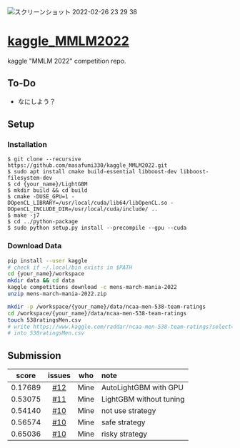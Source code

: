 ![スクリーンショット 2022-02-26 23 29 38](https://user-images.githubusercontent.com/51906769/155846831-e8368170-244b-442e-a3aa-ca446a474acf.png)
# [kaggle_MMLM2022](https://www.kaggle.com/c/mens-march-mania-2022/overview)
kaggle "MMLM 2022" competition repo.

## To-Do

- なにしよう？


## Setup

### Installation

```console
$ git clone --recursive https://github.com/masafumi330/kaggle_MMLM2022.git
$ sudo apt install cmake build-essential libboost-dev libboost-filesystem-dev
$ cd {your_name}/LightGBM
$ mkdir build && cd build
$ cmake -DUSE_GPU=1 -DOpenCL_LIBRARY=/usr/local/cuda/lib64/libOpenCL.so -DOpenCL_INCLUDE_DIR=/usr/local/cuda/include/ ..
$ make -j7
$ cd ../python-package
$ sudo python setup.py install --precompile --gpu --cuda

```

### Download Data

```bash
pip install --user kaggle
# check if ~/.local/bin exists in $PATH
cd {your_name}/workspace
mkdir data && cd data
kaggle competitions download -c mens-march-mania-2022
unzip mens-march-mania-2022.zip

mkdir -p /workspace/{your_name}/data/ncaa-men-538-team-ratings
cd /workspace/{your_name}/data/ncaa-men-538-team-ratings
touch 538ratingsMen.csv
# write https://www.kaggle.com/raddar/ncaa-men-538-team-ratings?select=538ratingsMen.csv 
# into 538ratingsMen.csv
```

## Submission

| score | issues | who | note |
| :---: | :---: | :---: | :--- |
| 0.17689 | [#12](https://github.com/masafumi330/kaggle_MMLM2022/issues/12) | Mine | AutoLightGBM with GPU | 
| 0.53075 | [#11](https://github.com/masafumi330/kaggle_MMLM2022/issues/11) | Mine | LightGBM without tuning |
| 0.54140 | [#10](https://github.com/masafumi330/kaggle_MMLM2022/issues/10) | Mine | not use strategy |
| 0.56574 | [#10](https://github.com/masafumi330/kaggle_MMLM2022/issues/10) | Mine | safe strategy |
| 0.65036 | [#10](https://github.com/masafumi330/kaggle_MMLM2022/issues/10) | Mine | risky strategy |

